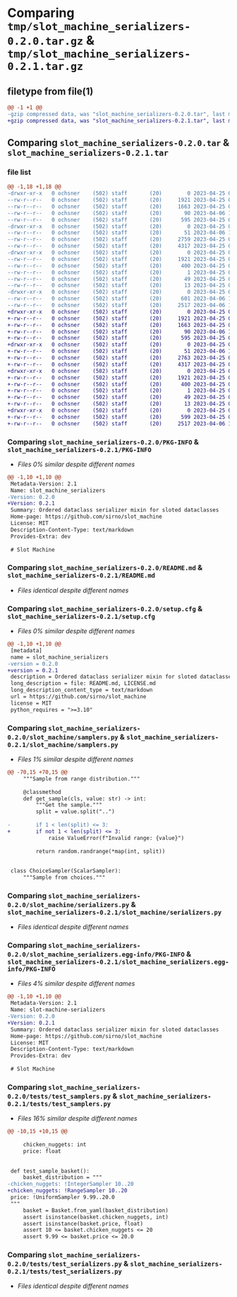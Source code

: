 # Comparing `tmp/slot_machine_serializers-0.2.0.tar.gz` & `tmp/slot_machine_serializers-0.2.1.tar.gz`

## filetype from file(1)

```diff
@@ -1 +1 @@
-gzip compressed data, was "slot_machine_serializers-0.2.0.tar", last modified: Tue Apr 25 08:48:47 2023, max compression
+gzip compressed data, was "slot_machine_serializers-0.2.1.tar", last modified: Tue Apr 25 08:53:42 2023, max compression
```

## Comparing `slot_machine_serializers-0.2.0.tar` & `slot_machine_serializers-0.2.1.tar`

### file list

```diff
@@ -1,18 +1,18 @@
-drwxr-xr-x   0 ochsner    (502) staff       (20)        0 2023-04-25 08:48:47.252698 slot_machine_serializers-0.2.0/
--rw-r--r--   0 ochsner    (502) staff       (20)     1921 2023-04-25 08:48:47.252802 slot_machine_serializers-0.2.0/PKG-INFO
--rw-r--r--   0 ochsner    (502) staff       (20)     1663 2023-04-25 08:39:28.000000 slot_machine_serializers-0.2.0/README.md
--rw-r--r--   0 ochsner    (502) staff       (20)       90 2023-04-06 15:49:44.000000 slot_machine_serializers-0.2.0/pyproject.toml
--rw-r--r--   0 ochsner    (502) staff       (20)      595 2023-04-25 08:48:47.253162 slot_machine_serializers-0.2.0/setup.cfg
-drwxr-xr-x   0 ochsner    (502) staff       (20)        0 2023-04-25 08:48:47.250955 slot_machine_serializers-0.2.0/slot_machine/
--rw-r--r--   0 ochsner    (502) staff       (20)       51 2023-04-06 16:45:57.000000 slot_machine_serializers-0.2.0/slot_machine/__init__.py
--rw-r--r--   0 ochsner    (502) staff       (20)     2759 2023-04-25 08:32:50.000000 slot_machine_serializers-0.2.0/slot_machine/samplers.py
--rw-r--r--   0 ochsner    (502) staff       (20)     4317 2023-04-25 07:58:13.000000 slot_machine_serializers-0.2.0/slot_machine/serializers.py
-drwxr-xr-x   0 ochsner    (502) staff       (20)        0 2023-04-25 08:48:47.251942 slot_machine_serializers-0.2.0/slot_machine_serializers.egg-info/
--rw-r--r--   0 ochsner    (502) staff       (20)     1921 2023-04-25 08:48:47.000000 slot_machine_serializers-0.2.0/slot_machine_serializers.egg-info/PKG-INFO
--rw-r--r--   0 ochsner    (502) staff       (20)      400 2023-04-25 08:48:47.000000 slot_machine_serializers-0.2.0/slot_machine_serializers.egg-info/SOURCES.txt
--rw-r--r--   0 ochsner    (502) staff       (20)        1 2023-04-25 08:48:47.000000 slot_machine_serializers-0.2.0/slot_machine_serializers.egg-info/dependency_links.txt
--rw-r--r--   0 ochsner    (502) staff       (20)       49 2023-04-25 08:48:47.000000 slot_machine_serializers-0.2.0/slot_machine_serializers.egg-info/requires.txt
--rw-r--r--   0 ochsner    (502) staff       (20)       13 2023-04-25 08:48:47.000000 slot_machine_serializers-0.2.0/slot_machine_serializers.egg-info/top_level.txt
-drwxr-xr-x   0 ochsner    (502) staff       (20)        0 2023-04-25 08:48:47.252421 slot_machine_serializers-0.2.0/tests/
--rw-r--r--   0 ochsner    (502) staff       (20)      601 2023-04-06 16:44:42.000000 slot_machine_serializers-0.2.0/tests/test_samplers.py
--rw-r--r--   0 ochsner    (502) staff       (20)     2517 2023-04-06 16:29:21.000000 slot_machine_serializers-0.2.0/tests/test_serializers.py
+drwxr-xr-x   0 ochsner    (502) staff       (20)        0 2023-04-25 08:53:42.851522 slot_machine_serializers-0.2.1/
+-rw-r--r--   0 ochsner    (502) staff       (20)     1921 2023-04-25 08:53:42.851627 slot_machine_serializers-0.2.1/PKG-INFO
+-rw-r--r--   0 ochsner    (502) staff       (20)     1663 2023-04-25 08:39:28.000000 slot_machine_serializers-0.2.1/README.md
+-rw-r--r--   0 ochsner    (502) staff       (20)       90 2023-04-06 15:49:44.000000 slot_machine_serializers-0.2.1/pyproject.toml
+-rw-r--r--   0 ochsner    (502) staff       (20)      595 2023-04-25 08:53:42.852010 slot_machine_serializers-0.2.1/setup.cfg
+drwxr-xr-x   0 ochsner    (502) staff       (20)        0 2023-04-25 08:53:42.849525 slot_machine_serializers-0.2.1/slot_machine/
+-rw-r--r--   0 ochsner    (502) staff       (20)       51 2023-04-06 16:45:57.000000 slot_machine_serializers-0.2.1/slot_machine/__init__.py
+-rw-r--r--   0 ochsner    (502) staff       (20)     2763 2023-04-25 08:52:11.000000 slot_machine_serializers-0.2.1/slot_machine/samplers.py
+-rw-r--r--   0 ochsner    (502) staff       (20)     4317 2023-04-25 07:58:13.000000 slot_machine_serializers-0.2.1/slot_machine/serializers.py
+drwxr-xr-x   0 ochsner    (502) staff       (20)        0 2023-04-25 08:53:42.850795 slot_machine_serializers-0.2.1/slot_machine_serializers.egg-info/
+-rw-r--r--   0 ochsner    (502) staff       (20)     1921 2023-04-25 08:53:42.000000 slot_machine_serializers-0.2.1/slot_machine_serializers.egg-info/PKG-INFO
+-rw-r--r--   0 ochsner    (502) staff       (20)      400 2023-04-25 08:53:42.000000 slot_machine_serializers-0.2.1/slot_machine_serializers.egg-info/SOURCES.txt
+-rw-r--r--   0 ochsner    (502) staff       (20)        1 2023-04-25 08:53:42.000000 slot_machine_serializers-0.2.1/slot_machine_serializers.egg-info/dependency_links.txt
+-rw-r--r--   0 ochsner    (502) staff       (20)       49 2023-04-25 08:53:42.000000 slot_machine_serializers-0.2.1/slot_machine_serializers.egg-info/requires.txt
+-rw-r--r--   0 ochsner    (502) staff       (20)       13 2023-04-25 08:53:42.000000 slot_machine_serializers-0.2.1/slot_machine_serializers.egg-info/top_level.txt
+drwxr-xr-x   0 ochsner    (502) staff       (20)        0 2023-04-25 08:53:42.851169 slot_machine_serializers-0.2.1/tests/
+-rw-r--r--   0 ochsner    (502) staff       (20)      599 2023-04-25 08:51:02.000000 slot_machine_serializers-0.2.1/tests/test_samplers.py
+-rw-r--r--   0 ochsner    (502) staff       (20)     2517 2023-04-06 16:29:21.000000 slot_machine_serializers-0.2.1/tests/test_serializers.py
```

### Comparing `slot_machine_serializers-0.2.0/PKG-INFO` & `slot_machine_serializers-0.2.1/PKG-INFO`

 * *Files 0% similar despite different names*

```diff
@@ -1,10 +1,10 @@
 Metadata-Version: 2.1
 Name: slot_machine_serializers
-Version: 0.2.0
+Version: 0.2.1
 Summary: Ordered dataclass serializer mixin for sloted dataclasses
 Home-page: https://github.com/sirno/slot_machine
 License: MIT
 Description-Content-Type: text/markdown
 Provides-Extra: dev
 
 # Slot Machine
```

### Comparing `slot_machine_serializers-0.2.0/README.md` & `slot_machine_serializers-0.2.1/README.md`

 * *Files identical despite different names*

### Comparing `slot_machine_serializers-0.2.0/setup.cfg` & `slot_machine_serializers-0.2.1/setup.cfg`

 * *Files 0% similar despite different names*

```diff
@@ -1,10 +1,10 @@
 [metadata]
 name = slot_machine_serializers
-version = 0.2.0
+version = 0.2.1
 description = Ordered dataclass serializer mixin for sloted dataclasses
 long_description = file: README.md, LICENSE.md
 long_description_content_type = text/markdown
 url = https://github.com/sirno/slot_machine
 license = MIT
 python_requires = ">=3.10"
```

### Comparing `slot_machine_serializers-0.2.0/slot_machine/samplers.py` & `slot_machine_serializers-0.2.1/slot_machine/samplers.py`

 * *Files 1% similar despite different names*

```diff
@@ -70,15 +70,15 @@
     """Sample from range distribution."""
 
     @classmethod
     def get_sample(cls, value: str) -> int:
         """Get the sample."""
         split = value.split("..")
 
-        if 1 < len(split) <= 3:
+        if not 1 < len(split) <= 3:
             raise ValueError(f"Invalid range: {value}")
 
         return random.randrange(*map(int, split))
 
 
 class ChoiceSampler(ScalarSampler):
     """Sample from choices."""
```

### Comparing `slot_machine_serializers-0.2.0/slot_machine/serializers.py` & `slot_machine_serializers-0.2.1/slot_machine/serializers.py`

 * *Files identical despite different names*

### Comparing `slot_machine_serializers-0.2.0/slot_machine_serializers.egg-info/PKG-INFO` & `slot_machine_serializers-0.2.1/slot_machine_serializers.egg-info/PKG-INFO`

 * *Files 4% similar despite different names*

```diff
@@ -1,10 +1,10 @@
 Metadata-Version: 2.1
 Name: slot-machine-serializers
-Version: 0.2.0
+Version: 0.2.1
 Summary: Ordered dataclass serializer mixin for sloted dataclasses
 Home-page: https://github.com/sirno/slot_machine
 License: MIT
 Description-Content-Type: text/markdown
 Provides-Extra: dev
 
 # Slot Machine
```

### Comparing `slot_machine_serializers-0.2.0/tests/test_samplers.py` & `slot_machine_serializers-0.2.1/tests/test_samplers.py`

 * *Files 16% similar despite different names*

```diff
@@ -10,15 +10,15 @@
 
     chicken_nuggets: int
     price: float
 
 
 def test_sample_basket():
     basket_distribution = """
-chicken_nuggets: !IntegerSampler 10..20
+chicken_nuggets: !RangeSampler 10..20
 price: !UniformSampler 9.99..20.0
 """
     basket = Basket.from_yaml(basket_distribution)
     assert isinstance(basket.chicken_nuggets, int)
     assert isinstance(basket.price, float)
     assert 10 <= basket.chicken_nuggets <= 20
     assert 9.99 <= basket.price <= 20.0
```

### Comparing `slot_machine_serializers-0.2.0/tests/test_serializers.py` & `slot_machine_serializers-0.2.1/tests/test_serializers.py`

 * *Files identical despite different names*

